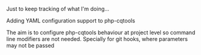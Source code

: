 Just to keep tracking of what I'm doing...

Adding YAML configuration support to php-cqtools

The aim is to configure php-cqtools behaviour at project level so command line modifiers are not needed. Specially for git hooks, where parameters may not be passed
 
